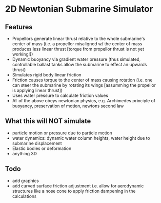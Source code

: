 # 2D Newtonian Submarine Simulator

## Features
- Propellors generate linear thrust relative to the whole submarine's center of mass (i.e. a propellor misaligned w/ the center of mass produces less linear thrust [torque from propellor thrust is not yet working!])
- Dynamic buoyancy via gradient water pressure (thus simulated, controllable ballast tanks allow the submarine to effect an upwards thrust)
- Simulates rigid body linear friction
- Friction causes torque to the center of mass causing rotation (i.e. one can steer the submarine by rotating its wings [assumming the propellor is applying linear thrust])
- Uses water pressure to calculate friction values
- All of the above obeys newtonian physics, e.g. Archimedes principle of buoyancy, preservation of motion, newtons second law

## What this will NOT simulate
- particle motion or pressure due to particle motion
- water dynamics: dynamic water column heights, water height due to submarine displacement
- Elastic bodies or deformation
- anything 3D

## Todo
- add graphics
- add curved surface friction adjustment i.e. allow for aerodynamic structures like a nose cone to apply friction dampening in the calculations
